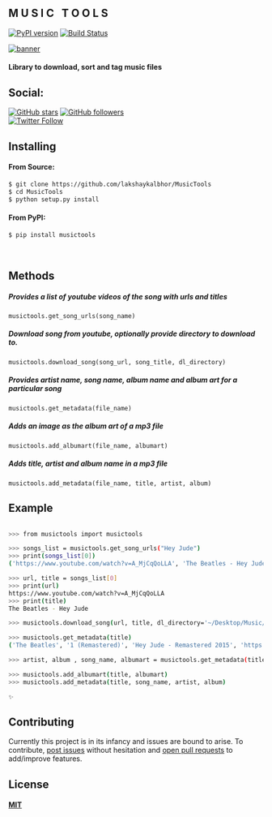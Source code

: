 <h2> M U S I C &nbsp; T O O L S </h2>

[![PyPI version](https://badge.fury.io/py/musictools.svg)](https://badge.fury.io/py/musictools)
[![Build Status](https://travis-ci.org/lakshaykalbhor/MusicTools.svg?branch=master)](https://travis-ci.org/lakshaykalbhor/MusicTools)

[![banner](http://i63.tinypic.com/2qc2dk2.jpg)]()

#### Library to download, sort and tag music files

## Social:

[![GitHub stars](https://img.shields.io/github/stars/lakshaykalbhor/musictools.svg?style=social&label=Star)](https://github.com/lakshaykalbhor/musictools)
[![GitHub followers](https://img.shields.io/github/followers/lakshaykalbhor.svg?style=social&label=Follow)](https://github.com/lakshaykalbhor)  
[![Twitter Follow](https://img.shields.io/twitter/follow/lakshaykalbhor.svg?style=social)](https://twitter.com/lakshaykalbhor)

## Installing

#### From Source:

```sh
$ git clone https://github.com/lakshaykalbhor/MusicTools
$ cd MusicTools
$ python setup.py install
```

#### From PyPI:
```sh
$ pip install musictools
```
<br>

## Methods

##### Provides a list of youtube videos of the song with urls and titles
```
musictools.get_song_urls(song_name)
```

##### Download song from youtube, optionally provide directory to download to.
```
musictools.download_song(song_url, song_title, dl_directory)
```

##### Provides artist name, song name, album name and album art for a particular song
```
musictools.get_metadata(file_name) 
```

##### Adds an image as the album art of a mp3 file
```
musictools.add_albumart(file_name, albumart)
```

##### Adds title, artist and album name in a mp3 file

```
musictools.add_metadata(file_name, title, artist, album)
```

## Example
```sh

>>> from musictools import musictools

>>> songs_list = musictools.get_song_urls("Hey Jude")
>>> print(songs_list[0])
('https://www.youtube.com/watch?v=A_MjCqQoLLA', 'The Beatles - Hey Jude')

>>> url, title = songs_list[0]
>>> print(url)
https://www.youtube.com/watch?v=A_MjCqQoLLA
>>> print(title)
The Beatles - Hey Jude

>>> musictools.download_song(url, title, dl_directory='~/Desktop/Music/')

>>> musictools.get_metadata(title)
('The Beatles', '1 (Remastered)', 'Hey Jude - Remastered 2015', 'https://i.scdn.co/image/9ecfdf528562cae879748b73bd81b64dfa3d5704')

>>> artist, album , song_name, albumart = musictools.get_metadata(title)

>>> musictools.add_albumart(title, albumart)
>>> musictools.add_metadata(title, song_name, artist, album)

✨
```




## Contributing
Currently this project is in its infancy and issues are bound to arise.
To contribute, [post issues](https://github.com/lakshaykalbhor/MusicTools/issues) without hesitation and [open pull requests](https://github.com/lakshaykalbhor/MusicTools/pulls) to add/improve features.

## License 
#### [MIT](https://github.com/lakshaykalbhor/MusicTools/blob/master/LICENSE)

